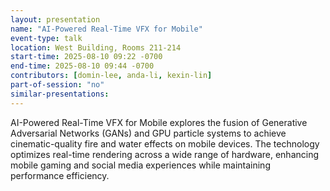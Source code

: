 ```yaml
---
layout: presentation
name: "AI-Powered Real-Time VFX for Mobile"
event-type: talk
location: West Building, Rooms 211-214
start-time: 2025-08-10 09:22 -0700
end-time: 2025-08-10 09:44 -0700
contributors: [domin-lee, anda-li, kexin-lin]
part-of-session: "no"
similar-presentations:
---
```


AI-Powered Real-Time VFX for Mobile explores the fusion of Generative Adversarial Networks (GANs) and GPU particle systems to achieve cinematic-quality fire and water effects on mobile devices. The technology optimizes real-time rendering across a wide range of hardware, enhancing mobile gaming and social media experiences while maintaining performance efficiency.
